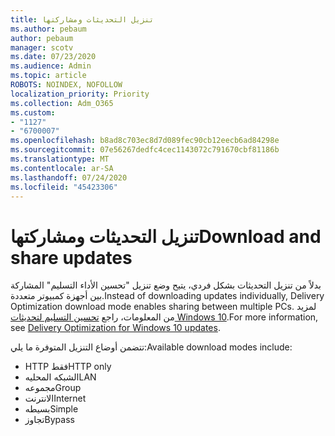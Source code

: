 ```yaml
---
title: تنزيل التحديثات ومشاركتها
ms.author: pebaum
author: pebaum
manager: scotv
ms.date: 07/23/2020
ms.audience: Admin
ms.topic: article
ROBOTS: NOINDEX, NOFOLLOW
localization_priority: Priority
ms.collection: Adm_O365
ms.custom:
- "1127"
- "6700007"
ms.openlocfilehash: b8ad8c703ec8d7d089fec90cb12eecb6ad84298e
ms.sourcegitcommit: 07e56267dedfc4cec1143072c791670cbf81186b
ms.translationtype: MT
ms.contentlocale: ar-SA
ms.lasthandoff: 07/24/2020
ms.locfileid: "45423306"
---
```

# <a name="download-and-share-updates"></a><span data-ttu-id="70672-102">تنزيل التحديثات ومشاركتها</span><span class="sxs-lookup"><span data-stu-id="70672-102">Download and share updates</span></span>

<span data-ttu-id="70672-103">بدلاً من تنزيل التحديثات بشكل فردي، يتيح وضع تنزيل "تحسين الأداء التسليم" المشاركة بين أجهزة كمبيوتر متعددة.</span><span class="sxs-lookup"><span data-stu-id="70672-103">Instead of downloading updates individually, Delivery Optimization download mode enables sharing between multiple PCs.</span></span> <span data-ttu-id="70672-104">لمزيد من المعلومات، راجع [تحسين التسليم لتحديثات Windows 10](https://docs.microsoft.com/windows/deployment/update/waas-delivery-optimization).</span><span class="sxs-lookup"><span data-stu-id="70672-104">For more information, see [Delivery Optimization for Windows 10 updates](https://docs.microsoft.com/windows/deployment/update/waas-delivery-optimization).</span></span>  

<span data-ttu-id="70672-105">تتضمن أوضاع التنزيل المتوفرة ما يلي:</span><span class="sxs-lookup"><span data-stu-id="70672-105">Available download modes include:</span></span>  
- <span data-ttu-id="70672-106">HTTP فقط</span><span class="sxs-lookup"><span data-stu-id="70672-106">HTTP only</span></span>  
- <span data-ttu-id="70672-107">الشبكه المحليه</span><span class="sxs-lookup"><span data-stu-id="70672-107">LAN</span></span>  
- <span data-ttu-id="70672-108">مجموعه</span><span class="sxs-lookup"><span data-stu-id="70672-108">Group</span></span>  
- <span data-ttu-id="70672-109">الانترنت</span><span class="sxs-lookup"><span data-stu-id="70672-109">Internet</span></span>  
- <span data-ttu-id="70672-110">بسيطه</span><span class="sxs-lookup"><span data-stu-id="70672-110">Simple</span></span>  
- <span data-ttu-id="70672-111">تجاوز</span><span class="sxs-lookup"><span data-stu-id="70672-111">Bypass</span></span>